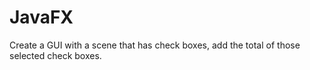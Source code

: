 # JavaFX
Create a GUI with a scene that has check boxes, add the total of those selected check boxes.
